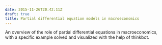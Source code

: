 ```yaml
---
date: 2015-11-26T20:42:11Z
draft: true
title: Partial differential equation models in macroeconomics
---
```


An overview of the role of partial differential equations in
macroeconomics, with a specific example solved and visualized with the
help of thinkbot.
